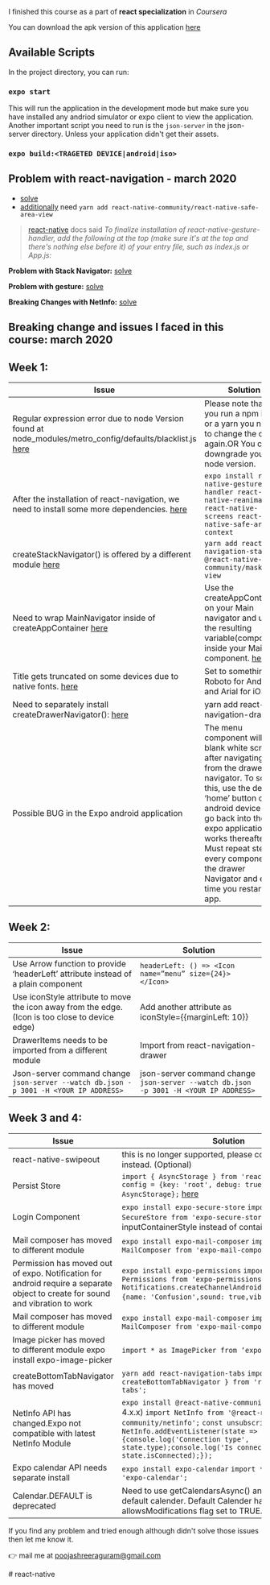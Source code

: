I finished this course as a part of **react specialization** in _Coursera_

You can download the apk version of this application [here](https://expo.io/dashboard/emonhossainraihan/builds/e872b8d2-60ae-4397-a3a9-997ad10318ba)

## Available Scripts

In the project directory, you can run:

### `expo start`

This will run the application in the development mode but make sure you have installed any andriod simulator or expo client to view the application. Another important script you need to run is the `json-server` in the json-server directory. Unless your application didn't get their assets.

### `expo build:<TRAGETED DEVICE|android|iso>`

## Problem with react-navigation - march 2020

- [solve](https://www.coursera.org/learn/react-native/discussions/weeks/1/threads/8PifLG4EQ724nyxuBDO9DQ)
- [additionally](https://stackoverflow.com/questions/59560312/getting-this-error-error-bundling-failed-error-unable-to-resolve-module-rea) need `yarn add react-native-community/react-native-safe-area-view`

> [react-native](https://reactnavigation.org/docs/getting-started/) docs said _To finalize installation of react-native-gesture-handler, add the following at the top (make sure it's at the top and there's nothing else before it) of your entry file, such as index.js or App.js:_

**Problem with Stack Navigator:** [solve](https://www.coursera.org/learn/react-native/discussions/weeks/2/threads/VObG3wX3TrGmxt8F9_6xxA)

**Problem with gesture:** [solve](https://www.coursera.org/learn/react-native/discussions/weeks/3/threads/RS9dwNF5EeiaQxKeqT1mFg)

**Breaking Changes with NetInfo:** [solve](https://www.coursera.org/learn/react-native/discussions/weeks/4/threads/PMtGZErvRf2LRmRK76X97g)

## Breaking change and issues I faced in this course: march 2020

## Week 1:

| Issue                                                                                                                                                                                                                       | Solution                                                                                                                                                                                                                                                                                                                          |
| --------------------------------------------------------------------------------------------------------------------------------------------------------------------------------------------------------------------------- | --------------------------------------------------------------------------------------------------------------------------------------------------------------------------------------------------------------------------------------------------------------------------------------------------------------------------------- |
| Regular expression error due to node Version found at node_modules/metro_config/defaults/blacklist.js [here](https://stackoverflow.com/questions/58120990/how-to-resolve-the-error-on-react-native-start/58122821#58122821) | Please note that if you run a npm install or a yarn you need to change the code again.OR You can downgrade your node version.                                                                                                                                                                                                     |
| After the installation of react-navigation, we need to install some more dependencies. [here](https://reactnavigation.org/docs/en/getting-started.html)                                                                     | `expo install react-native-gesture-handler react-native-reanimated react-native-screens react-native-safe-area-context`                                                                                                                                                                                                           |
| createStackNavigator() is offered by a different module [here](https://reactnavigation.org/docs/en/stack-navigator.html)                                                                                                    | `yarn add react-navigation-stack @react-native-community/masked-view`                                                                                                                                                                                                                                                             |
| Need to wrap MainNavigator inside of createAppContainer [here](https://stackoverflow.com/questions/53367195/invariant-violation-the-navigation-prop-is-missing-for-this-navigator)                                          | Use the createAppContainer on your Main navigator and use the resulting variable(component) inside your Main component. [here](https://reactnavigation.org/blog/#explicit-app-container-required-for-the-root-navigator)                                                                                                          |
| Title gets truncated on some devices due to native fonts. [here](https://github.com/PoojaShree-DR/react-native)                                                                                         | Set to something like Roboto for Andrdoid and Arial for iOS                                                                                                                                                                                                                                                                       |
| Need to separately install createDrawerNavigator(): [here](https://reactnavigation.org/docs/en/drawer-navigator.html)                                                                                                       | yarn add react-navigation-drawer                                                                                                                                                                                                                                                                                                  |
| Possible BUG in the Expo android application                                                                                                                                                                                | The menu component will be a blank white screen after navigating to it from the drawer navigator. To solve this, use the default ‘home’ button on the android device and go back into the expo application. It works thereafter. Must repeat step for every component in the drawer Navigator and every time you restart the app. |

## Week 2:

| Issue                                                                                           | Solution                                                                              |
| ----------------------------------------------------------------------------------------------- | ------------------------------------------------------------------------------------- |
| Use Arrow function to provide ‘headerLeft’ attribute instead of a plain component               | `headerLeft: () => <Icon name=”menu” size={24}></Icon>`                               |
| Use iconStyle attribute to move the icon away from the edge. (Icon is too close to device edge) | Add another attribute as iconStyle={{marginLeft: 10}}                                 |
| DrawerItems needs to be imported from a different module                                        | Import from react-navigation-drawer                                                   |
| Json-server command change `json-server --watch db.json -p 3001 -H <YOUR IP ADDRESS>`           | json-server command change `json-server --watch db.json -p 3001 -H <YOUR IP ADDRESS>` |

## Week 3 and 4:

| Issue                                                                                                                          | Solution                                                                                                                                                                                                                                                                    |
| ------------------------------------------------------------------------------------------------------------------------------ | --------------------------------------------------------------------------------------------------------------------------------------------------------------------------------------------------------------------------------------------------------------------------- |
| react-native-swipeout                                                                                                          | this is no longer supported, please consider using [it](https://github.com/jemise111/react-native-swipe-list-view) instead. (Optional)                                                                                                                                      |
| Persist Store                                                                                                                  | `import { AsyncStorage } from 'react-native';const config = {key: 'root', debug: true,storage: AsyncStorage};` [here](https://github.com/PoojaShree-DR/react-native)                                                                                                             |
| Login Component                                                                                                                | `expo install expo-secure-store` `import * as SecureStore from 'expo-secure-store'` use prop inputContainerStyle instead of containerStyle                                                                                                                                  |
| Mail composer has moved to different module                                                                                    | `expo install expo-mail-composer` `import * as MailComposer from 'expo-mail-composer';`                                                                                                                                                                                     |
| Permission has moved out of expo. Notification for android require a separate object to create for sound and vibration to work | `expo install expo-permissions` `import * as Permissions from 'expo-permissions';` `Notifications.createChannelAndroidAsync('Confusion', {name: 'Confusion',sound: true,vibrate: true})` [here](https://docs.expo.io/versions/latest/sdk/notifications/)                    |
| Mail composer has moved to different module                                                                                    | `expo install expo-mail-composer` `import * as MailComposer from 'expo-mail-composer';`                                                                                                                                                                                     |
| Image picker has moved to different module expo install expo-image-picker                                                      | `import * as ImagePicker from ‘expo-image-picker` [here](https://docs.expo.io/versions/latest/sdk/imagepicker/)                                                                                                                                                             |
| createBottomTabNavigator has moved                                                                                             | `yarn add react-navigation-tabs` `import { createBottomTabNavigator } from 'react-navigation-tabs';`                                                                                                                                                                        |
| NetInfo API has changed.Expo not compatible with latest NetInfo Module                                                         | `expo install @react-native-community/netinfo` (Use 4.x.x) `import NetInfo from '@react-native-community/netinfo';` `const unsubscribe = NetInfo.addEventListener(state => {console.log('Connection type', state.type);console.log('Is connected?', state.isConnected);});` |
| Expo calendar API needs separate install                                                                                       | `expo install expo-calendar` `import * as Calendar from 'expo-calendar';`                                                                                                                                                                                                   |
| Calendar.DEFAULT is deprecated                                                                                                 | Need to use getCalendarsAsync() and manually find the default calender. Default Calender has the allowsModifications flag set to TRUE.                                                                                                                                      |

If you find any problem and tried enough although didn't solve those issues then let me know it.

👉 mail me at poojashreeraguram@gmail.com

#   r e a c t - n a t i v e 
 
 
